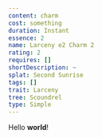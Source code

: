 ```yaml
---
content: charm
cost: something
duration: Instant
essence: 2
name: Larceny e2 Charm 2
rating: 2
requires: []
shortDescription: ~
splat: Second Sunrise
tags: []
trait: Larceny
tree: Scoundrel
type: Simple
---
```


Hello **world**!
